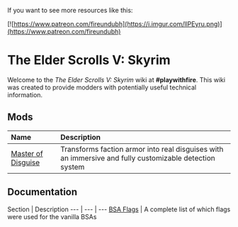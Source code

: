 <!-- TITLE: Skyrim -->
<!-- SUBTITLE: The Elder Scrolls V: Skyrim -->

If you want to see more resources like this:

[![https://www.patreon.com/fireundubh](https://i.imgur.com/llPEyru.png)](https://www.patreon.com/fireundubh)

# The Elder Scrolls V: Skyrim
Welcome to the *The Elder Scrolls V: Skyrim* wiki at **#playwithfire**. This wiki was created to provide modders with potentially useful technical information.

## Mods

Name | Description
:--- | :---
[Master of Disguise](skyrim/master-of-disguise) | Transforms faction armor into real disguises with an immersive and fully customizable detection system

## Documentation

Section | Description
--- | --- | ---
[BSA Flags](skyrim/bsa-flags) | A complete list of which flags were used for the vanilla BSAs
